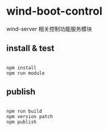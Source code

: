 # wind-boot-control

wind-server 相关控制功能服务模块

## install & test

```shell script

npm install
npm run module

```

## publish

```shell script

npm run build
npm version patch
npm publish

```